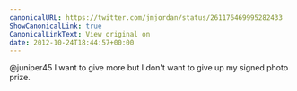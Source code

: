 ```yaml
---
canonicalURL: https://twitter.com/jmjordan/status/261176469995282433
ShowCanonicalLink: true
CanonicalLinkText: View original on
date: 2012-10-24T18:44:57+00:00
---
```

@juniper45 I want to give more but I don't want to give up my signed photo prize.